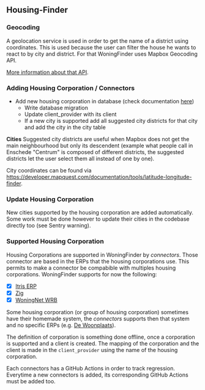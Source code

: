
## Housing-Finder

### Geocoding

A geolocation service is used in order to get the name of a district using coordinates.
This is used because the user can filter the house he wants to react to by city and district.
For that WoningFinder uses Mapbox Geocoding API.

[More information about that API](https://docs.mapbox.com/api/search/geocoding/).

### Adding Housing Corporation / Connectors

- Add new housing corporation in database (check documentation [here](https://github.com/WoningFinder/woningfinder/blob/main/docs/architecture.md))
  - Write database migration
  - Update client_provider with its client
  - If a new city is supported add all suggested city districts for that city and add the city in the city table


**Cities**
Suggested city districts are useful when Mapbox does not get the main neighbourhood but only its descendent (example what people call in Enschede "Centrum" is composed of different districts, the suggested districts let the user select them all instead of one by one).

City coordinates can be found via https://developer.mapquest.com/documentation/tools/latitude-longitude-finder.

### Update Housing Corporation

New cities supported by the housing corporation are added automatically. Some work must be done however to update their cities in the codebase directly too (see Sentry warning).
### Supported Housing Corporation

Housing Corporations are supported in WoningFinder by _connectors_. Those connector are based in the ERPs that the housing corporations use. This permits to make a connector be compabible with multiples housing corporations. WoningFinder supports for now the following:

- [x] [Itris ERP](https://www.itris.nl/#itris)
- [x] [Zig](https://zig.nl)
- [x] [WoningNet WRB](https://www.woningnet.nl)

Some housing corporation (or group of housing corporation) sometimes have their homemade system, the _connectors_ supports then that system and no specific ERPs (e.g. [De Woonplaats](http://www.dewoonplaats.nl)).

The definition of corporation is something done offline, once a corporation is supported and a client is created.
The mapping of the corporation and the client is made in the `client_provider` using the name of the housing corporation.

Each connectors has a GitHub Actions in order to track regression. Everytime a new connectors is added, its corresponding GitHub Actions must be added too.